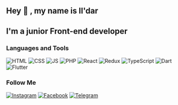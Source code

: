 ## Hey 👋 , my name is Il'dar
## I'm a junior Front-end developer

### Languages and Tools
![HTML](https://img.shields.io/badge/-HTML-FF0000?style=flat&logo)
![CSS](https://img.shields.io/badge/-CSS-FF8C00?style=flat&logo)
![JS](https://img.shields.io/badge/-JS-FFFF00?style=flat&logo)
![PHP](https://img.shields.io/badge/-PHP-00FF00?style=flat&logo)
![React](https://img.shields.io/badge/-React-00FFFF?style=flat&logo)
![Redux](https://img.shields.io/badge/-Redux-1E90FF?style=flat&logo)
![TypeScript](https://img.shields.io/badge/-TypeScript-5A009D?style=flat&logo)
![Dart](https://img.shields.io/badge/-Dart-FF0000?style=flat&logo)
![Flutter](https://img.shields.io/badge/-Flutter-FF8C00?style=flat&logo)

### Follow Me
<!-- [![YouTube](https://img.shields.io/badge/-YouTube-090909?style=flat&logo=YouTube&logoColor=FF0000)](https://www.youtube.com/channel/UCNkLRIFzquWOpZeGKlYBxYA) -->
[![Instagram](https://img.shields.io/badge/-Instagram-090909?style=flat&logo=instagram&logoColor=B4068E)](https://www.instagram.com/garifullinblog/)
[![Facebook](https://img.shields.io/badge/-Facebook-090909?style=flat&logo=Facebook&logoColor=1195F5)](https://www.facebook.com/garifullinblog)
[![Telegram](https://img.shields.io/badge/-Telegram-090909?style=flat&logo=telegram&logoColor=27A0D9)](https://t.me/garifullinblog)